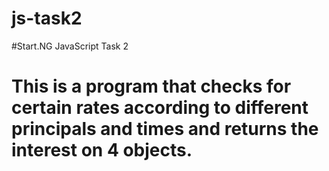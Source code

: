# js-task2

#Start.NG JavaScript Task 2

# This is a program that checks for certain rates according to different principals and times and returns the interest on 4 objects. 
